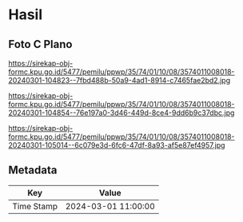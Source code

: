 # Hasil

## Foto C Plano

https://sirekap-obj-formc.kpu.go.id/5477/pemilu/ppwp/35/74/01/10/08/3574011008018-20240301-104823--7fbd488b-50a9-4ad1-8914-c7465fae2bd2.jpg

https://sirekap-obj-formc.kpu.go.id/5477/pemilu/ppwp/35/74/01/10/08/3574011008018-20240301-104854--76e197a0-3d46-449d-8ce4-9dd6b9c37dbc.jpg

https://sirekap-obj-formc.kpu.go.id/5477/pemilu/ppwp/35/74/01/10/08/3574011008018-20240301-105014--6c079e3d-6fc6-47df-8a93-af5e87ef4957.jpg


## Metadata

| Key        | Value               |
| ---------- | ------------------- |
| Time Stamp | 2024-03-01 11:00:00 |



